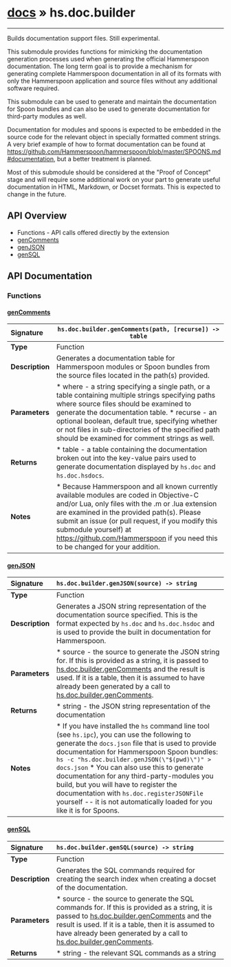 # [docs](index.md) » hs.doc.builder
---

Builds documentation support files.  Still experimental.

This submodule provides functions for mimicking the documentation generation processes used when generating the official Hammerspoon documentation.  The long term goal is to provide a mechanism for generating complete Hammerspoon documentation in all of its formats with only the Hammerspoon application and source files without any additional software required.

This submodule can be used to generate and maintain the documentation for Spoon bundles and can also be used to generate documentation for third-party modules as well.

Documentation for modules and spoons is expected to be embedded in the source code for the relevant object in specially formatted comment strings.  A very brief example of how to format documentation can be found at https://github.com/Hammerspoon/hammerspoon/blob/master/SPOONS.md#documentation, but a better treatment is planned.

Most of this submodule should be considered at the "Proof of Concept" stage and will require some additional work on your part to generate useful documentation in HTML, Markdown, or Docset formats.  This is expected to change in the future.

## API Overview
* Functions - API calls offered directly by the extension
 * [genComments](#gencomments)
 * [genJSON](#genjson)
 * [genSQL](#gensql)

## API Documentation

### Functions

#### [genComments](#gencomments)
| <span style="float: left;">**Signature**</span> | <span style="float: left;">`hs.doc.builder.genComments(path, [recurse]) -> table` </span>                                                          |
| -----------------------------------------------------|---------------------------------------------------------------------------------------------------------|
| **Type**                                             | Function                                                                                         |
| **Description**                                      | Generates a documentation table for Hammerspoon modules or Spoon bundles from the source files located in the path(s) provided.                                                                                         |
| **Parameters**                                       |  * where - a string specifying a single path, or a table containing multiple strings specifying paths where source files should be examined to generate the documentation table. * recurse - an optional boolean, default true, specifying whether or not files in sub-directories of the specified path should be examined for comment strings as well.                                       |
| **Returns**                                          |  * table - a table containing the documentation broken out into the key-value pairs used to generate documentation displayed by `hs.doc` and `hs.doc.hsdocs`.                                                |
| **Notes**                                            |  * Because Hammerspoon and all known currently available modules are coded in Objective-C and/or Lua, only files with the .m or .lua extension are examined in the provided path(s).  Please submit an issue (or pull request, if you modify this submodule yourself) at https://github.com/Hammerspoon if you need this to be changed for your addition.                                                      |

#### [genJSON](#genjson)
| <span style="float: left;">**Signature**</span> | <span style="float: left;">`hs.doc.builder.genJSON(source) -> string` </span>                                                          |
| -----------------------------------------------------|---------------------------------------------------------------------------------------------------------|
| **Type**                                             | Function                                                                                         |
| **Description**                                      | Generates a JSON string representation of the documentation source specified. This is the format expected by `hs.doc` and `hs.doc.hsdoc` and is used to provide the built in documentation for Hammerspoon.                                                                                         |
| **Parameters**                                       |  * source - the source to generate the JSON string for.  If this is provided as a string, it is passed to [hs.doc.builder.genComments](#genComments) and the result is used.  If it is a table, then it is assumed to have already been generated by a call to [hs.doc.builder.genComments](#genComments).                                       |
| **Returns**                                          |  * string - the JSON string representation of the documentation                                                |
| **Notes**                                            |  * If you have installed the `hs` command line tool (see `hs.ipc`), you can use the following to generate the `docs.json` file that is used to provide documentation for Hammerspoon Spoon bundles: `hs -c "hs.doc.builder.genJSON(\"$(pwd)\")" > docs.json` * You can also use this to generate documentation for any third-party-modules you build, but you will have to register the documentation with `hs.doc.registerJSONFile` yourself -- it is not automatically loaded for you like it is for Spoons.                                                      |

#### [genSQL](#gensql)
| <span style="float: left;">**Signature**</span> | <span style="float: left;">`hs.doc.builder.genSQL(source) -> string` </span>                                                          |
| -----------------------------------------------------|---------------------------------------------------------------------------------------------------------|
| **Type**                                             | Function                                                                                         |
| **Description**                                      | Generates the SQL commands required for creating the search index when creating a docset of the documentation.                                                                                         |
| **Parameters**                                       |  * source - the source to generate the SQL commands for.  If this is provided as a string, it is passed to [hs.doc.builder.genComments](#genComments) and the result is used.  If it is a table, then it is assumed to have already been generated by a call to [hs.doc.builder.genComments](#genComments).                                       |
| **Returns**                                          |  * string - the relevant SQL commands as a string                                                |

